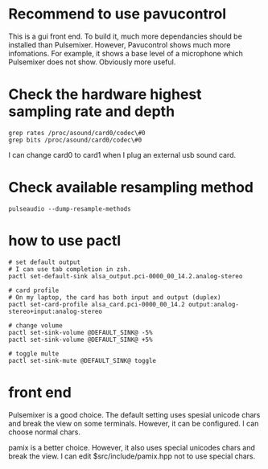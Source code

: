 # Recommend to use pavucontrol

This is a gui front end. To build it, much more dependancies should be installed than
Pulsemixer. However, Pavucontrol shows much more infomations. For example, it shows a base
level of a microphone which Pulsemixer does not show. Obviously more useful.

# Check the hardware highest sampling rate and depth

```
grep rates /proc/asound/card0/codec\#0
grep bits /proc/asound/card0/codec\#0
```

I can change card0 to card1 when I plug an external usb sound card.

# Check available resampling method

```
pulseaudio --dump-resample-methods
```

# how to use pactl

```
# set default output
# I can use tab completion in zsh.
pactl set-default-sink alsa_output.pci-0000_00_14.2.analog-stereo

# card profile
# On my laptop, the card has both input and output (duplex)
pactl set-card-profile alsa_card.pci-0000_00_14.2 output:analog-stereo+input:analog-stereo

# change volume
pactl set-sink-volume @DEFAULT_SINK@ -5%
pactl set-sink-volume @DEFAULT_SINK@ +5%

# toggle multe
pactl set-sink-mute @DEFAULT_SINK@ toggle

```

# front end
Pulsemixer is a good choice. The default setting uses spesial unicode chars and break the
view on some terminals. However, it can be configured. I can choose normal chars.

pamix is a better choice. However, it also uses special unicodes chars and break the view.
I can edit $src/include/pamix.hpp not to use special chars.
